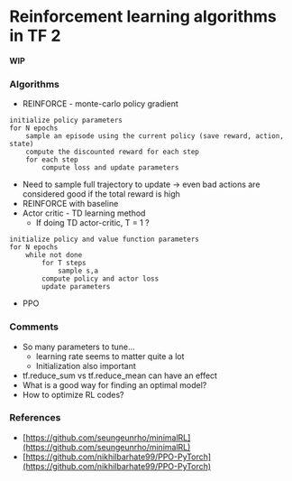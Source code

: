 # Reinforcement learning algorithms in TF 2
**WIP**
### Algorithms
* REINFORCE - monte-carlo policy gradient 
```
initialize policy parameters
for N epochs 
    sample an episode using the current policy (save reward, action, state)
    compute the discounted reward for each step 
    for each step 
        compute loss and update parameters
```
  * Need to sample full trajectory to update -> even bad actions are considered good if the total reward is high 
* REINFORCE with baseline
* Actor critic - TD learning method 
  * If doing TD actor-critic, T = 1 ? 
```
initialize policy and value function parameters
for N epochs
    while not done 
        for T steps 
            sample s,a 
        compute policy and actor loss 
        update parameters
```

* PPO 

### Comments 
* So many parameters to tune...
    * learning rate seems to matter quite a lot 
    * Initialization also important
* tf.reduce_sum vs tf.reduce_mean can have an effect 
* What is a good way for finding an optimal model? 
* How to optimize RL codes?

### References 
* [https://github.com/seungeunrho/minimalRL](https://github.com/seungeunrho/minimalRL)
* [https://github.com/nikhilbarhate99/PPO-PyTorch](https://github.com/nikhilbarhate99/PPO-PyTorch)
